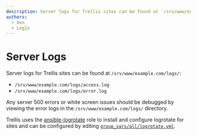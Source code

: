 ```yaml
---
description: Server logs for Trellis sites can be found at `/srv/www/example.com/logs/`.
authors:
  - ben
  - Log1x
---
```


# Server Logs

Server logs for Trellis sites can be found at `/srv/www/example.com/logs/`:

- `/srv/www/example.com/logs/access.log`
- `/srv/www/example.com/logs/error.log`

Any server 500 errors or white screen issues should be debugged by viewing the error logs in the `/srv/www/example.com/logs/` directory.

Trellis uses the [ansible-logrotate](https://github.com/nickhammond/ansible-logrotate) role to install and configure logrotate for sites and can be configured by editing [`group_vars/all/logrotate.yml`](https://github.com/roots/trellis/blob/master/group_vars/all/logrotate.yml).
